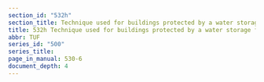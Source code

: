 ```yaml
---
section_id: "532h"
section_title: Technique used for buildings protected by a water storage facility
title: 532h Technique used for buildings protected by a water storage facility
abbr: TUF
series_id: "500"
series_title: 
page_in_manual: 530-6
document_depth: 4
---
```

